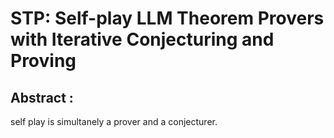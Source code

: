 # STP: Self-play LLM Theorem Provers with Iterative Conjecturing and Proving

## Abstract  : 
self play is simultanely a prover and a conjecturer. 
